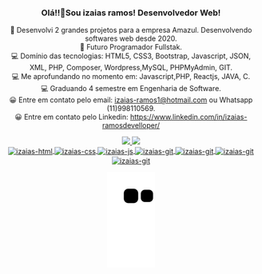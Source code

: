 <div align="center">

  ### Olá!!👋Sou izaias ramos! Desenvolvedor Web!



 🏢 Desenvolvi 2 grandes projetos para a empresa Amazul. Desenvolvendo softwares web desde 2020.<br/>
 💎 Futuro Programador Fullstak.                                        <br/>
 💻 Domínio das tecnologias: HTML5, CSS3, Bootstrap, Javascript, JSON, XML, PHP, Composer, Wordpress,MySQL, PHPMyAdmin, GIT.                <br/> 
 💻 Me aprofundando no momento em: Javascript,PHP, Reactjs, JAVA, C.                <br/>
 💻 Graduando 4 semestre em Engenharia de Software.                               <br/>
 😀 Entre em contato pelo email: izaias-ramos1@hotmail.com ou Whatsapp (11)998110569.                  <br/>
 😀 Entre em contato pelo Linkedin: https://www.linkedin.com/in/izaias-ramosdevelloper/                  <br/>
</div>
<div align="center">
  <a href="https://github.com/izaiasramos">
  <img height="150em" src="https://github-readme-stats.vercel.app/api?username=izaiasramos&show_icons=true&theme=dracula&include_all_commits=true&count_private=true"/>
  <img height="150em" src="https://github-readme-stats.vercel.app/api/top-langs/?username=izaiasramos&layout=compact&langs_count=7&theme=dracula"/>
</div>
<div align="center">
<div>
<img align="center" alt="izaias-html" height="50" width="50" src=https://icongr.am/devicon/html5-original-wordmark.svg?size=128&color=currentColor/>
<img align="center" alt="izaias-css" height="50" width="50" src=https://icongr.am/devicon/css3-original-wordmark.svg?size=128&color=currentColor/>    
<img align="center" alt="izaias-js" height="50" width="50" src=https://icongr.am/devicon/javascript-original.svg?size=128&color=currentColor/>
 <img align="center" alt="izaias-git" height="70" width="70" src=https://icongr.am/devicon/php-original.svg?size=120&color=currentColor/>
 <img align="center" alt="izaias-git" height="70" width="70" src=https://icongr.am/devicon/java-original.svg?size=128&color=currentColor/>
 <img align="center" alt="izaias-git" height="70" width="70" src=https://icongr.am/devicon/postgresql-original-wordmark.svg?size=120&color=currentColor/>
 <img align="center" alt="izaias-git" height="70" width="70" src=https://icongr.am/devicon/git-original-wordmark.svg?size=128&color=currentColor/>
  </div>    
  

   ![Animação de cobra](https://github.com/rafaballerini/rafaballerini/blob/output/github-contribution-grid-snake.svg)
 

  
